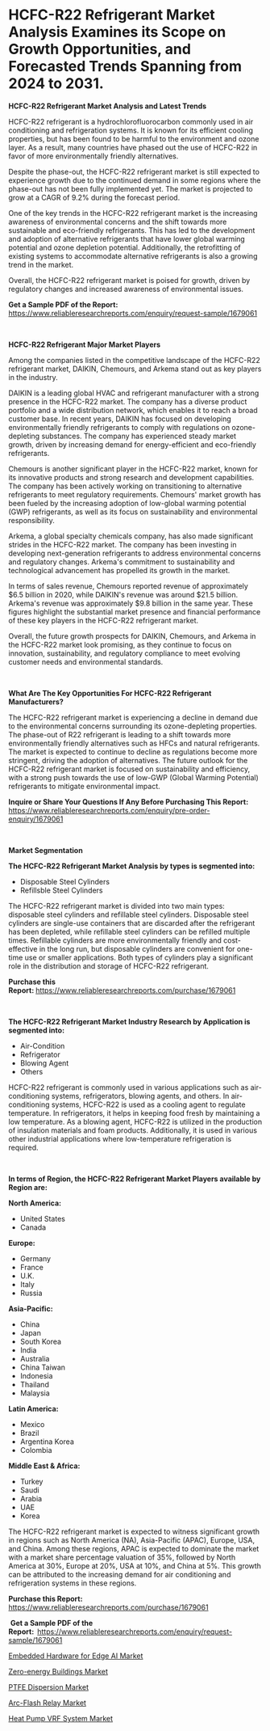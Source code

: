 <p><h1>HCFC-R22 Refrigerant Market Analysis Examines its Scope on Growth Opportunities, and Forecasted Trends Spanning from 2024 to 2031.</h1></p><p><strong>HCFC-R22 Refrigerant Market Analysis and Latest Trends</strong></p>
<p><p>HCFC-R22 refrigerant is a hydrochlorofluorocarbon commonly used in air conditioning and refrigeration systems. It is known for its efficient cooling properties, but has been found to be harmful to the environment and ozone layer. As a result, many countries have phased out the use of HCFC-R22 in favor of more environmentally friendly alternatives.</p><p>Despite the phase-out, the HCFC-R22 refrigerant market is still expected to experience growth due to the continued demand in some regions where the phase-out has not been fully implemented yet. The market is projected to grow at a CAGR of 9.2% during the forecast period. </p><p>One of the key trends in the HCFC-R22 refrigerant market is the increasing awareness of environmental concerns and the shift towards more sustainable and eco-friendly refrigerants. This has led to the development and adoption of alternative refrigerants that have lower global warming potential and ozone depletion potential. Additionally, the retrofitting of existing systems to accommodate alternative refrigerants is also a growing trend in the market.</p><p>Overall, the HCFC-R22 refrigerant market is poised for growth, driven by regulatory changes and increased awareness of environmental issues.</p></p>
<p><strong>Get a Sample PDF of the Report:&nbsp;</strong> <a href="https://www.reliableresearchreports.com/enquiry/request-sample/1679061">https://www.reliableresearchreports.com/enquiry/request-sample/1679061</a></p>
<p>&nbsp;</p>
<p><strong>HCFC-R22 Refrigerant Major Market Players</strong></p>
<p><p>Among the companies listed in the competitive landscape of the HCFC-R22 refrigerant market, DAIKIN, Chemours, and Arkema stand out as key players in the industry.</p><p>DAIKIN is a leading global HVAC and refrigerant manufacturer with a strong presence in the HCFC-R22 market. The company has a diverse product portfolio and a wide distribution network, which enables it to reach a broad customer base. In recent years, DAIKIN has focused on developing environmentally friendly refrigerants to comply with regulations on ozone-depleting substances. The company has experienced steady market growth, driven by increasing demand for energy-efficient and eco-friendly refrigerants.</p><p>Chemours is another significant player in the HCFC-R22 market, known for its innovative products and strong research and development capabilities. The company has been actively working on transitioning to alternative refrigerants to meet regulatory requirements. Chemours' market growth has been fueled by the increasing adoption of low-global warming potential (GWP) refrigerants, as well as its focus on sustainability and environmental responsibility.</p><p>Arkema, a global specialty chemicals company, has also made significant strides in the HCFC-R22 market. The company has been investing in developing next-generation refrigerants to address environmental concerns and regulatory changes. Arkema's commitment to sustainability and technological advancement has propelled its growth in the market.</p><p>In terms of sales revenue, Chemours reported revenue of approximately $6.5 billion in 2020, while DAIKIN's revenue was around $21.5 billion. Arkema's revenue was approximately $9.8 billion in the same year. These figures highlight the substantial market presence and financial performance of these key players in the HCFC-R22 refrigerant market.</p><p>Overall, the future growth prospects for DAIKIN, Chemours, and Arkema in the HCFC-R22 market look promising, as they continue to focus on innovation, sustainability, and regulatory compliance to meet evolving customer needs and environmental standards.</p></p>
<p>&nbsp;</p>
<p><strong>What Are The Key Opportunities For HCFC-R22 Refrigerant Manufacturers?</strong></p>
<p><p>The HCFC-R22 refrigerant market is experiencing a decline in demand due to the environmental concerns surrounding its ozone-depleting properties. The phase-out of R22 refrigerant is leading to a shift towards more environmentally friendly alternatives such as HFCs and natural refrigerants. The market is expected to continue to decline as regulations become more stringent, driving the adoption of alternatives. The future outlook for the HCFC-R22 refrigerant market is focused on sustainability and efficiency, with a strong push towards the use of low-GWP (Global Warming Potential) refrigerants to mitigate environmental impact.</p></p>
<p><strong>Inquire or Share Your Questions If Any Before Purchasing This Report:</strong> <a href="https://www.reliableresearchreports.com/enquiry/pre-order-enquiry/1679061">https://www.reliableresearchreports.com/enquiry/pre-order-enquiry/1679061</a></p>
<p>&nbsp;</p>
<p><strong>Market Segmentation</strong></p>
<p><strong>The HCFC-R22 Refrigerant Market Analysis by types is segmented into:</strong></p>
<p><ul><li>Disposable Steel Cylinders</li><li>Refillsble Steel Cylinders</li></ul></p>
<p><p>The HCFC-R22 refrigerant market is divided into two main types: disposable steel cylinders and refillable steel cylinders. Disposable steel cylinders are single-use containers that are discarded after the refrigerant has been depleted, while refillable steel cylinders can be refilled multiple times. Refillable cylinders are more environmentally friendly and cost-effective in the long run, but disposable cylinders are convenient for one-time use or smaller applications. Both types of cylinders play a significant role in the distribution and storage of HCFC-R22 refrigerant.</p></p>
<p><strong>Purchase this Report:&nbsp;</strong><a href="https://www.reliableresearchreports.com/purchase/1679061">https://www.reliableresearchreports.com/purchase/1679061</a></p>
<p>&nbsp;</p>
<p><strong>The HCFC-R22 Refrigerant Market Industry Research by Application is segmented into:</strong></p>
<p><ul><li>Air-Condition</li><li>Refrigerator</li><li>Blowing Agent</li><li>Others</li></ul></p>
<p><p>HCFC-R22 refrigerant is commonly used in various applications such as air-conditioning systems, refrigerators, blowing agents, and others. In air-conditioning systems, HCFC-R22 is used as a cooling agent to regulate temperature. In refrigerators, it helps in keeping food fresh by maintaining a low temperature. As a blowing agent, HCFC-R22 is utilized in the production of insulation materials and foam products. Additionally, it is used in various other industrial applications where low-temperature refrigeration is required.</p></p>
<p>&nbsp;</p>
<p><strong>In terms of Region, the HCFC-R22 Refrigerant Market Players available by Region are:</strong></p>
<p>
    <p> <strong> North America: </strong>
        <ul>
            <li>United States</li>
            <li>Canada</li>
        </ul>
        </p> 
    <p> <strong> Europe: </strong>
        <ul>
            <li>Germany</li>
            <li>France</li>
            <li>U.K.</li>
            <li>Italy</li>
            <li>Russia</li>
        </ul>
        </p> 
    <p> <strong> Asia-Pacific: </strong>
        <ul>
            <li>China</li>
            <li>Japan</li>
            <li>South Korea</li>
            <li>India</li>
            <li>Australia</li>
            <li>China Taiwan</li>
            <li>Indonesia</li>
            <li>Thailand</li>
            <li>Malaysia</li>
        </ul>
        </p> 
    <p> <strong> Latin America: </strong>
        <ul>
            <li>Mexico</li>
            <li>Brazil</li>
            <li>Argentina Korea</li>
            <li>Colombia</li>
        </ul>
        </p> 
    <p> <strong> Middle East & Africa: </strong>
        <ul>
            <li>Turkey</li>
            <li>Saudi</li>
            <li>Arabia</li>
            <li>UAE</li>
            <li>Korea</li>
        </ul>
    </p>
    </p>
<p><p>The HCFC-R22 refrigerant market is expected to witness significant growth in regions such as North America (NA), Asia-Pacific (APAC), Europe, USA, and China. Among these regions, APAC is expected to dominate the market with a market share percentage valuation of 35%, followed by North America at 30%, Europe at 20%, USA at 10%, and China at 5%. This growth can be attributed to the increasing demand for air conditioning and refrigeration systems in these regions.</p></p>
<p><strong>Purchase this Report: </strong><a href="https://www.reliableresearchreports.com/purchase/1679061">https://www.reliableresearchreports.com/purchase/1679061</a></p>
<p>&nbsp;<strong>Get a Sample PDF of the Report:&nbsp;&nbsp;</strong><a href="https://www.reliableresearchreports.com/enquiry/request-sample/1679061">https://www.reliableresearchreports.com/enquiry/request-sample/1679061</a></p>
<p><strong></strong></p>
<p><p><a href="https://issuu.com/reportprime-2/docs/embedded-hardware-for-edge-ai-market-size-2030.ppt">Embedded Hardware for Edge AI Market</a></p><p><a href="https://github.com/YashRP12/Market-Research-Report-List-3/blob/main/zero-energy-buildings-market.md">Zero-energy Buildings Market</a></p><p><a href="https://github.com/khayangel/Market-Research-Report-List-2/blob/main/ptfe-dispersion-market.md">PTFE Dispersion Market</a></p><p><a href="https://issuu.com/reportprime-2/docs/arc-flash-relay-market-size-2030.pptx">Arc-Flash Relay Market</a></p><p><a href="https://github.com/eeaveuhhh/Market-Research-Report-List-1/blob/main/heat-pump-vrf-system-market.md">Heat Pump VRF System Market</a></p></p>